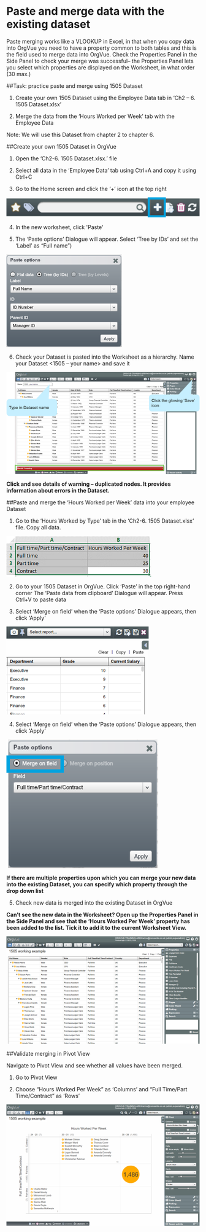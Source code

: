 # Paste and merge data with the existing dataset

Paste merging works like a VLOOKUP in Excel, in that when you copy data into OrgVue you need to have a property common to both tables and this is the field used to merge data into OrgVue.
Check the Properties Panel in the Side Panel to check your merge was successful– the Properties Panel lets you select which properties are displayed on the Worksheet, in what order (30 max.)  

##Task: practice paste and merge using 1505 Dataset

1) Create your own 1505 Dataset using the Employee Data tab in ‘Ch2 – 6. 1505 Dataset.xlsx’ 

2) Merge the data from the ‘Hours Worked per Week’ tab with the Employee Data

Note: We will use this Dataset from chapter 2 to chapter 6.

##Create your own 1505 Dataset in OrgVue
1) Open the ‘Ch2-6. 1505 Dataset.xlsx.’ file

2) Select all data in the ‘Employee Data’ tab using Ctrl+A and copy it using Ctrl+C

3) Go to the Home screen and click the ‘+’ icon at the top right

![](2-001.createdatasets.png)

4) In the new worksheet, click 'Paste'

5) The ‘Paste options’ Dialogue will appear. Select ‘Tree by IDs’ and set the ‘Label’ as “Full name”)

![](2-002.pasteoptions.png)

6) Check your Dataset is pasted into the Worksheet as a hierarchy. Name your Dataset <1505 – your name> and save it

![](2-003.namedataset.png)

**Click and see details of warning – duplicated nodes. It provides information about errors in the Dataset.**



##Paste and merge the ‘Hours Worked per Week’ data into your employee Dataset

1) Go to the ‘Hours Worked by Type’ tab in the ‘Ch2-6. 1505 Dataset.xlsx’ file. Copy all data.

![](2-004.copyhoursexcel.png)

2) Go to your 1505 Dataset in OrgVue. Click ‘Paste’ in the top right-hand corner
The ‘Paste data from clipboard’ Dialogue will appear. Press Ctrl+V to paste data



3) Select ‘Merge on field’ when the ‘Paste options’ Dialogue appears, then click ‘Apply’

![](2-005.pastehoursdata.png)

4) Select ‘Merge on field’ when the ‘Paste options’ Dialogue appears, then click ‘Apply’

![](2-006.pasteoptions.png)

**If there are multiple properties upon which you can merge your new data into the existing Dataset, you can specify which property through the drop down list**

5) Check new data is merged into the existing Dataset in OrgVue

**Can’t see the new data in the Worksheet?
Open up the Properties Panel in the Side Panel and see that the ‘Hours Worked Per Week’ property has been added to the list. Tick it to add it to the current Worksheet View.**

![](2-007.checkdatamerged.png)

##Validate merging in Pivot View

Navigate to Pivot View and see whether all values have been merged.

1) Go to Pivot View 

2) Choose “Hours Worked Per Week” as ‘Columns’ and “Full Time/Part Time/Contract” as ‘Rows’ 

![](2-008.mergeddatapivot.png)
















